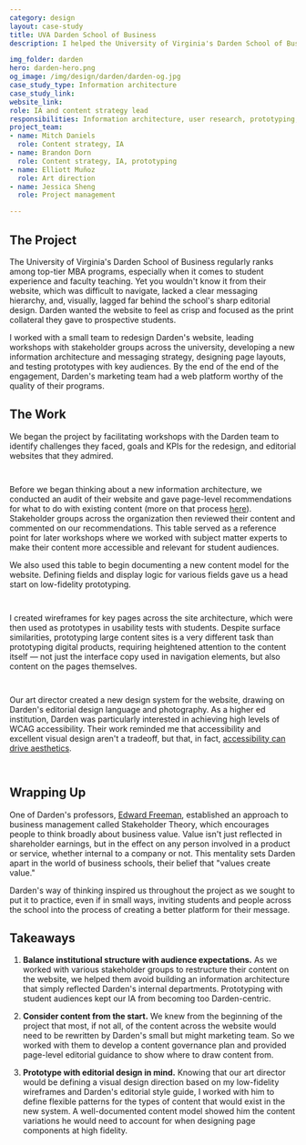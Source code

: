 ```yaml
---
category: design
layout: case-study
title: UVA Darden School of Business
description: I helped the University of Virginia's Darden School of Business showcase its unique, value-based MBA programs

img_folder: darden
hero: darden-hero.png
og_image: /img/design/darden/darden-og.jpg
case_study_type: Information architecture
case_study_link:
website_link:
role: IA and content strategy lead
responsibilities: Information architecture, user research, prototyping, workshop facilitation
project_team:
- name: Mitch Daniels
  role: Content strategy, IA
- name: Brandon Dorn
  role: Content strategy, IA, prototyping
- name: Elliott Muñoz
  role: Art direction
- name: Jessica Sheng
  role: Project management

---
```


<h2>The Project</h2>

<p>The University of Virginia's Darden School of Business regularly ranks among top-tier MBA programs, especially when it comes to student experience and faculty teaching. Yet you wouldn't know it from their website, which was difficult to navigate, lacked a clear messaging hierarchy, and, visually, lagged far behind the school's sharp editorial design. Darden wanted the website to feel as crisp and focused as the print collateral they gave to prospective students.</p>

<p>I worked with a small team to redesign Darden's website, leading workshops with stakeholder groups across the university, developing a new information architecture and messaging strategy, designing page layouts, and testing prototypes with key audiences. By the end of the end of the engagement, Darden's marketing team had a web platform worthy of the quality of their programs.</p>

<h2>The Work</h2>

<p>We began the project by facilitating workshops with the Darden team to identify challenges they faced, goals and KPIs for the redesign, and editorial websites that they admired.</p>

<div class="two-up-container">
	<figure>
		<img src="/img/design/darden/darden-kickoff-1.png" alt="">
	</figure>
	<figure>
		<img src="/img/design/darden/darden-kickoff-2.png" alt="">
	</figure>
</div>

<p>Before we began thinking about a new information architecture, we conducted an audit of their website and gave page-level recommendations for what to do with existing content (more on that process <a href="https://www.viget.com/articles/collaborative-information-architecture-at-scale/">here</a>). Stakeholder groups across the organization then reviewed their content and commented on our recommendations. This table served as a reference point for later workshops where we worked with subject matter experts to make their content more accessible and relevant for student audiences.</p>

<p>We also used this table to begin documenting a new content model for the website. Defining fields and display logic for various fields gave us a head start on low-fidelity prototyping.</p>

<div class="two-up-container">
	<figure>
		<img src="/img/design/darden/darden-airtable-1.png" alt="">
	</figure>
	<figure>
		<img src="/img/design/darden/darden-airtable-2.png" alt="">
	</figure>
</div>

<p>I created wireframes for key pages across the site architecture, which were then used as prototypes in usability tests with students. Despite surface similarities, prototyping large content sites is a very different task than prototyping digital products, requiring heightened attention to the content itself — not just the interface copy used in navigation elements, but also content on the pages themselves.</p>

<figure class="full-width">
	<img src="/img/design/darden/darden-wires-overview.png" alt="">
</figure>

<figure class="almost-body-width">
	<img src="/img/design/darden/darden-wire-1.png" alt="">
	<figcaption></figcaption>
</figure>

<p>Our art director created a new design system for the website, drawing on Darden's editorial design language and photography. As a higher ed institution, Darden was particularly interested in achieving high levels of WCAG accessibility. Their work reminded me that accessibility and excellent visual design aren't a tradeoff, but that, in fact, <a href="https://uxdesign.cc/accessibility-drives-aesthetics-5aef77b5d2aa">accessibility can drive aesthetics</a>.</p>

<figure>
	<img src="/img/design/darden/darden-design-system.png" alt=""> 
</figure>

<figure>
	<img src="/img/design/darden/darden-final-designs.png" alt="">
</figure>

<h2>Wrapping Up</h2>
<p>One of Darden's professors, <a href="https://www.darden.virginia.edu/faculty-research/directory/r-edward-freeman">Edward Freeman</a>, established an approach to business management called Stakeholder Theory, which encourages people to think broadly about business value. Value isn't just reflected in shareholder earnings, but in the effect on any person involved in a product or service, whether internal to a company or not. This mentality sets Darden apart in the world of business schools, their belief that "values create value."</p>

<p>Darden's way of thinking inspired us throughout the project as we sought to put it to practice, even if in small ways, inviting students and people across the school into the process of creating a better platform for their message.</p> 

<div class="what-i-learned">
	<h2>Takeaways</h2>
	<ol class="learned-things">
		<li><p><b>Balance institutional structure with audience expectations.</b> As we worked with various stakeholder groups to restructure their content on the website, we helped them avoid building an information architecture that simply reflected Darden's internal departments. Prototyping with student audiences kept our IA from becoming too Darden-centric.</p></li>
		<li><p><b>Consider content from the start.</b> We knew from the beginning of the project that most, if not all, of the content across the website would need to be rewritten by Darden's small but might marketing team. So we worked with them to develop a content governance plan and provided page-level editorial guidance to show where to draw content from.</p></li>
		<li><p><b>Prototype with editorial design in mind.</b> Knowing that our art director would be defining a visual design direction based on my low-fidelity wireframes and Darden's editorial style guide, I worked with him to define flexible patterns for the types of content that would exist in the new system. A well-documented content model showed him the content variations he would need to account for when designing page components at high fidelity.</p></li>
	</ol>
</div>
